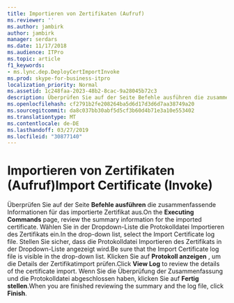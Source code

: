 ```yaml
---
title: Importieren von Zertifikaten (Aufruf)
ms.reviewer: ''
ms.author: jambirk
author: jambirk
manager: serdars
ms.date: 11/17/2018
ms.audience: ITPro
ms.topic: article
f1_keywords:
- ms.lync.dep.DeployCertImportInvoke
ms.prod: skype-for-business-itpro
localization_priority: Normal
ms.assetid: 1c248faa-2023-48b2-8cac-9a28045b72c3
description: Überprüfen Sie auf der Seite Befehle ausführen die zusammenfassende Informationen für das importierte Zertifikat aus. Wählen Sie in der Dropdown-Liste die Protokolldatei Importieren des Zertifikats ein. Stellen Sie sicher, dass die Protokolldatei Importieren des Zertifikats in der Dropdown-Liste angezeigt wird. Klicken Sie auf Protokoll anzeigen, um die Details der Zertifikatimport prüfen. Wenn Sie die Überprüfung der Zusammenfassung und die Protokolldatei abgeschlossen haben, klicken Sie auf Fertig stellen.
ms.openlocfilehash: cf2791b2fe208264ba5d6d17d3d6d7aa38749a20
ms.sourcegitcommit: da8c037bb30abf5d5cf3b60d4b71e3a10e553402
ms.translationtype: MT
ms.contentlocale: de-DE
ms.lasthandoff: 03/27/2019
ms.locfileid: "30877140"
---
```

# <a name="import-certificate-invoke"></a><span data-ttu-id="1f5df-107">Importieren von Zertifikaten (Aufruf)</span><span class="sxs-lookup"><span data-stu-id="1f5df-107">Import Certificate (Invoke)</span></span>
 
<span data-ttu-id="1f5df-108">Überprüfen Sie auf der Seite **Befehle ausführen** die zusammenfassende Informationen für das importierte Zertifikat aus.</span><span class="sxs-lookup"><span data-stu-id="1f5df-108">On the **Executing Commands** page, review the summary information for the imported certificate.</span></span> <span data-ttu-id="1f5df-109">Wählen Sie in der Dropdown-Liste die Protokolldatei Importieren des Zertifikats ein.</span><span class="sxs-lookup"><span data-stu-id="1f5df-109">In the drop-down list, select the Import Certificate log file.</span></span> <span data-ttu-id="1f5df-110">Stellen Sie sicher, dass die Protokolldatei Importieren des Zertifikats in der Dropdown-Liste angezeigt wird.</span><span class="sxs-lookup"><span data-stu-id="1f5df-110">Be sure that the Import Certificate log file is visible in the drop-down list.</span></span> <span data-ttu-id="1f5df-111">Klicken Sie auf **Protokoll anzeigen** , um die Details der Zertifikatimport prüfen.</span><span class="sxs-lookup"><span data-stu-id="1f5df-111">Click **View Log** to review the details of the certificate import.</span></span> <span data-ttu-id="1f5df-112">Wenn Sie die Überprüfung der Zusammenfassung und die Protokolldatei abgeschlossen haben, klicken Sie auf **Fertig stellen**.</span><span class="sxs-lookup"><span data-stu-id="1f5df-112">When you are finished reviewing the summary and the log file, click **Finish**.</span></span>
  

